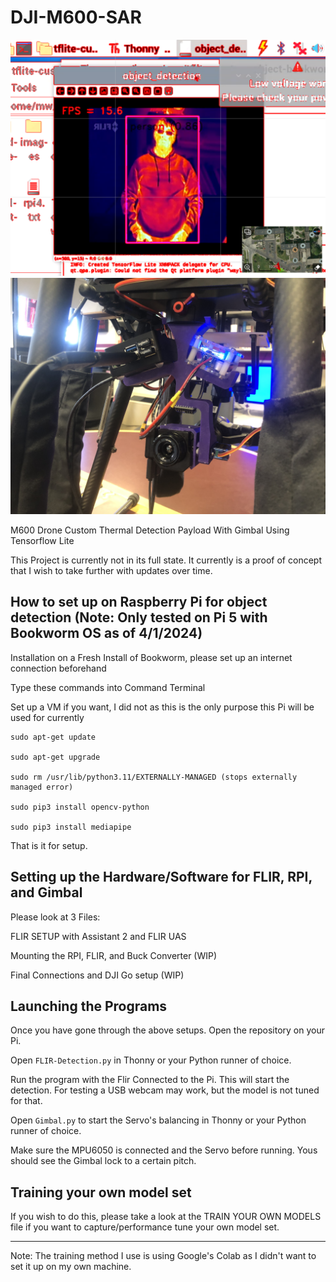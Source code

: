 # DJI-M600-SAR

![Image of Working Detection](Detection.PNG)
![Image of Gimbal On Drone](Working-Gimbal.JPG)

M600 Drone Custom Thermal Detection Payload With Gimbal Using Tensorflow Lite

This Project is currently not in its full state. It currently is a proof of concept that I wish to take further with updates over time.

## How to set up on Raspberry Pi for object detection (Note: Only tested on Pi 5 with Bookworm OS as of 4/1/2024)

Installation on a Fresh Install of Bookworm, please set up an internet connection beforehand

Type these commands into Command Terminal

Set up a VM if you want, I did not as this is the only purpose this Pi will be used for currently

``` shell
sudo apt-get update

sudo apt-get upgrade

sudo rm /usr/lib/python3.11/EXTERNALLY-MANAGED (stops externally managed error)

sudo pip3 install opencv-python

sudo pip3 install mediapipe
```

That is it for setup.

## Setting up the Hardware/Software for FLIR, RPI, and Gimbal

Please look at 3 Files:

FLIR SETUP with Assistant 2 and FLIR UAS

Mounting the RPI, FLIR, and Buck Converter (WIP)

Final Connections and DJI Go setup (WIP)

## Launching the Programs

Once you have gone through the above setups. Open the repository on your Pi.

Open `FLIR-Detection.py` in Thonny or your Python runner of choice.

Run the program with the Flir Connected to the Pi. This will start the detection. For testing a USB webcam may work, but the model is not tuned for that.

Open `Gimbal.py` to start the Servo's balancing in Thonny or your Python runner of choice.

Make sure the MPU6050 is connected and the Servo before running. Yous should see the Gimbal lock to a certain pitch.

## Training your own model set

If you wish to do this, please take a look at the TRAIN YOUR OWN MODELS file if you want to capture/performance tune your own model set.

---

Note: The training method I use is using Google's Colab as I didn't want to set it up on my own machine.
